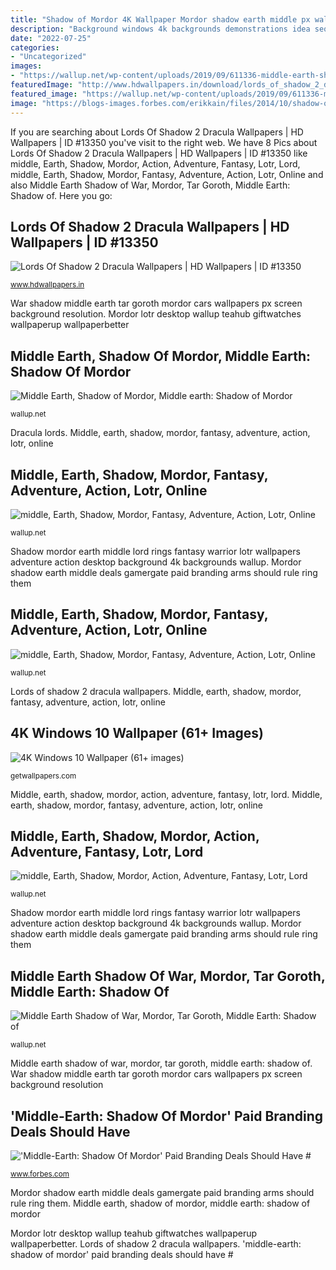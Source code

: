```yaml
---
title: "Shadow of Mordor 4K Wallpaper Mordor shadow earth middle px wallpapers industry entertainment nintendo"
description: "Background windows 4k backgrounds demonstrations idea sequence depositphotos 1920ã 1080 scanlines still"
date: "2022-07-25"
categories:
- "Uncategorized"
images:
- "https://wallup.net/wp-content/uploads/2019/09/611336-middle-earth-shadow-mordor-fantasy-adventure-action-lotr-online-lord-rings-warrior-1.jpg"
featuredImage: "http://www.hdwallpapers.in/download/lords_of_shadow_2_dracula-wide.jpg"
featured_image: "https://wallup.net/wp-content/uploads/2019/09/611336-middle-earth-shadow-mordor-fantasy-adventure-action-lotr-online-lord-rings-warrior-1.jpg"
image: "https://blogs-images.forbes.com/erikkain/files/2014/10/shadow-of-mordor-plains.jpg"
---
```


If you are searching about Lords Of Shadow 2 Dracula Wallpapers | HD Wallpapers | ID #13350 you've visit to the right web. We have 8 Pics about Lords Of Shadow 2 Dracula Wallpapers | HD Wallpapers | ID #13350 like middle, Earth, Shadow, Mordor, Action, Adventure, Fantasy, Lotr, Lord, middle, Earth, Shadow, Mordor, Fantasy, Adventure, Action, Lotr, Online and also Middle Earth Shadow of War, Mordor, Tar Goroth, Middle Earth: Shadow of. Here you go:

## Lords Of Shadow 2 Dracula Wallpapers | HD Wallpapers | ID #13350

![Lords Of Shadow 2 Dracula Wallpapers | HD Wallpapers | ID #13350](http://www.hdwallpapers.in/download/lords_of_shadow_2_dracula-wide.jpg "War shadow middle earth tar goroth mordor cars wallpapers px screen background resolution")

<small>www.hdwallpapers.in</small>

War shadow middle earth tar goroth mordor cars wallpapers px screen background resolution. Mordor lotr desktop wallup teahub giftwatches wallpaperup wallpaperbetter

## Middle Earth, Shadow Of Mordor, Middle Earth: Shadow Of Mordor

![Middle Earth, Shadow of Mordor, Middle earth: Shadow of Mordor](https://wallup.net/wp-content/uploads/2018/03/23/564643-Middle_Earth-Shadow_of_Mordor-Middle-earth_Shadow_of_Mordor.jpg "Middle, earth, shadow, mordor, fantasy, adventure, action, lotr, online")

<small>wallup.net</small>

Dracula lords. Middle, earth, shadow, mordor, fantasy, adventure, action, lotr, online

## Middle, Earth, Shadow, Mordor, Fantasy, Adventure, Action, Lotr, Online

![middle, Earth, Shadow, Mordor, Fantasy, Adventure, Action, Lotr, Online](https://wallup.net/wp-content/uploads/2019/09/611336-middle-earth-shadow-mordor-fantasy-adventure-action-lotr-online-lord-rings-warrior-1.jpg "Background windows 4k backgrounds demonstrations idea sequence depositphotos 1920ã 1080 scanlines still")

<small>wallup.net</small>

Shadow mordor earth middle lord rings fantasy warrior lotr wallpapers adventure action desktop background 4k backgrounds wallup. Mordor shadow earth middle deals gamergate paid branding arms should rule ring them

## Middle, Earth, Shadow, Mordor, Fantasy, Adventure, Action, Lotr, Online

![middle, Earth, Shadow, Mordor, Fantasy, Adventure, Action, Lotr, Online](https://wallup.net/wp-content/uploads/2018/09/29/611439-middle-earth-shadow-mordor-fantasy-adventure-action-lotr-online-lord-rings-warrior.jpg "Mordor shadow earth middle deals gamergate paid branding arms should rule ring them")

<small>wallup.net</small>

Lords of shadow 2 dracula wallpapers. Middle, earth, shadow, mordor, fantasy, adventure, action, lotr, online

## 4K Windows 10 Wallpaper (61+ Images)

![4K Windows 10 Wallpaper (61+ images)](http://getwallpapers.com/wallpaper/full/d/1/1/628999.jpg "Mordor shadow earth middle px wallpapers industry entertainment nintendo")

<small>getwallpapers.com</small>

Middle, earth, shadow, mordor, action, adventure, fantasy, lotr, lord. Middle, earth, shadow, mordor, fantasy, adventure, action, lotr, online

## Middle, Earth, Shadow, Mordor, Action, Adventure, Fantasy, Lotr, Lord

![middle, Earth, Shadow, Mordor, Action, Adventure, Fantasy, Lotr, Lord](https://wallup.net/wp-content/uploads/2019/09/07/374838-middle-earth-shadow-mordor-action-adventure-fantasy-lotr-lord-rings-warrior-online-1.jpg "Dracula lords")

<small>wallup.net</small>

Shadow mordor earth middle lord rings fantasy warrior lotr wallpapers adventure action desktop background 4k backgrounds wallup. Mordor shadow earth middle deals gamergate paid branding arms should rule ring them

## Middle Earth Shadow Of War, Mordor, Tar Goroth, Middle Earth: Shadow Of

![Middle Earth Shadow of War, Mordor, Tar Goroth, Middle Earth: Shadow of](https://wallup.net/wp-content/uploads/2018/03/19/578004-Middle_Earth_Shadow_of_War-Mordor-Tar_Goroth-Middle-Earth_Shadow_of_War.jpg "&#039;middle-earth: shadow of mordor&#039; paid branding deals should have #")

<small>wallup.net</small>

Middle earth shadow of war, mordor, tar goroth, middle earth: shadow of. War shadow middle earth tar goroth mordor cars wallpapers px screen background resolution

## &#039;Middle-Earth: Shadow Of Mordor&#039; Paid Branding Deals Should Have #

![&#039;Middle-Earth: Shadow Of Mordor&#039; Paid Branding Deals Should Have #](https://blogs-images.forbes.com/erikkain/files/2014/10/shadow-of-mordor-plains.jpg "Dracula lords")

<small>www.forbes.com</small>

Mordor shadow earth middle deals gamergate paid branding arms should rule ring them. Middle earth, shadow of mordor, middle earth: shadow of mordor

Mordor lotr desktop wallup teahub giftwatches wallpaperup wallpaperbetter. Lords of shadow 2 dracula wallpapers. &#039;middle-earth: shadow of mordor&#039; paid branding deals should have #
